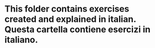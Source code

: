 # This folder contains exercises created and explained in italian. Questa cartella contiene esercizi in italiano.

